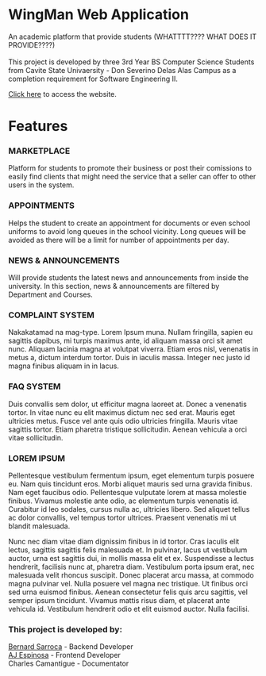 # WingMan Web Application
An academic platform that provide students (WHATTTT???? WHAT DOES IT PROVIDE????) <br><br>
This project is developed by three 3rd Year BS Computer Science Students from Cavite State Univaersity - Don Severino Delas Alas Campus as a completion requirement for Software Engineering II.

[Click here](https://wingman-beta.vercel.app/) to access the website.

# Features
### MARKETPLACE
Platform for students to promote their business or post their comissions to easily find clients that might need the service that a seller can offer to other users in the system.
<br>
### APPOINTMENTS
Helps the student to create an appointment for documents or even school uniforms to avoid long queues in the school vicinity. Long queues will be avoided as there will be a limit for number of appointments per day.
<br>
### NEWS & ANNOUNCEMENTS
Will provide students the latest news and announcements from inside the university. In this section, news & announcements are filtered by Department and Courses.
<br>
### COMPLAINT SYSTEM
Nakakatamad na mag-type. Lorem Ipsum muna. Nullam fringilla, sapien eu sagittis dapibus, mi turpis maximus ante, id aliquam massa orci sit amet nunc. Aliquam lacinia magna at volutpat viverra. Etiam eros nisl, venenatis in metus a, dictum interdum tortor. Duis in iaculis massa. Integer nec justo id magna finibus aliquam in in lacus.
<br>
### FAQ SYSTEM
Duis convallis sem dolor, ut efficitur magna laoreet at. Donec a venenatis tortor. In vitae nunc eu elit maximus dictum nec sed erat. Mauris eget ultricies metus. Fusce vel ante quis odio ultricies fringilla. Mauris vitae sagittis tortor. Etiam pharetra tristique sollicitudin. Aenean vehicula a orci vitae sollicitudin.
<br>
### LOREM IPSUM
Pellentesque vestibulum fermentum ipsum, eget elementum turpis posuere eu. Nam quis tincidunt eros. Morbi aliquet mauris sed urna gravida finibus. Nam eget faucibus odio. Pellentesque vulputate lorem at massa molestie finibus. Vivamus molestie ante odio, ac elementum turpis venenatis id. Curabitur id leo sodales, cursus nulla ac, ultricies libero. Sed aliquet tellus ac dolor convallis, vel tempus tortor ultrices. Praesent venenatis mi ut blandit malesuada.

Nunc nec diam vitae diam dignissim finibus in id tortor. Cras iaculis elit lectus, sagittis sagittis felis malesuada et. In pulvinar, lacus ut vestibulum auctor, urna est sagittis dui, in mollis massa elit et ex. Suspendisse a lectus hendrerit, facilisis nunc at, pharetra diam. Vestibulum porta ipsum erat, nec malesuada velit rhoncus suscipit. Donec placerat arcu massa, at commodo magna pulvinar vel. Nulla posuere vel magna nec tristique. Ut finibus orci sed urna euismod finibus. Aenean consectetur felis quis arcu sagittis, vel semper ipsum tincidunt. Vivamus mattis risus diam, et placerat ante vehicula id. Vestibulum hendrerit odio et elit euismod auctor. Nulla facilisi.

### This project is developed by:
[Bernard Sarroca](https://github.com/iamnards) - Backend Developer <br>
[AJ Espinosa](https://github.com/eyrooonnn) - Frontend Developer <br>
Charles Camantigue - Documentator
